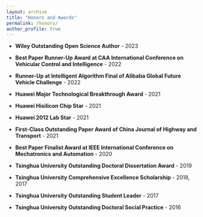 ```yaml
---
layout: archive
title: "Honors and Awards"
permalink: /honors/
author_profile: true
---
```


* **Wiley Outstanding Open Science Author** - 2023

* **Best Paper Runner-Up Award at CAA International Conference on Vehicular Control and Intelligence** - 2022

* **Runner-Up at Intelligent Algorithm Final of Alibaba Global Future Vehicle Challenge** - 2022

* **Huawei Major Technological Breakthrough Award** - 2021

* **Huawei Hisilicon Chip Star** - 2021

* **Huawei 2012 Lab Star** - 2021

* **First-Class Outstanding Paper Award of China Journal of Highway and Transport** - 2021

* **Best Paper Finalist Award at IEEE International Conference on Mechatronics and Automation** - 2020

* **Tsinghua University Outstanding Doctoral Dissertation Award** - 2019

* **Tsinghua University Comprehensive Excellence Scholarship** - 2018, 2017

* **Tsinghua University Outstanding Student Leader** - 2017

* **Tsinghua University Outstanding Doctoral Social Practice** - 2016
